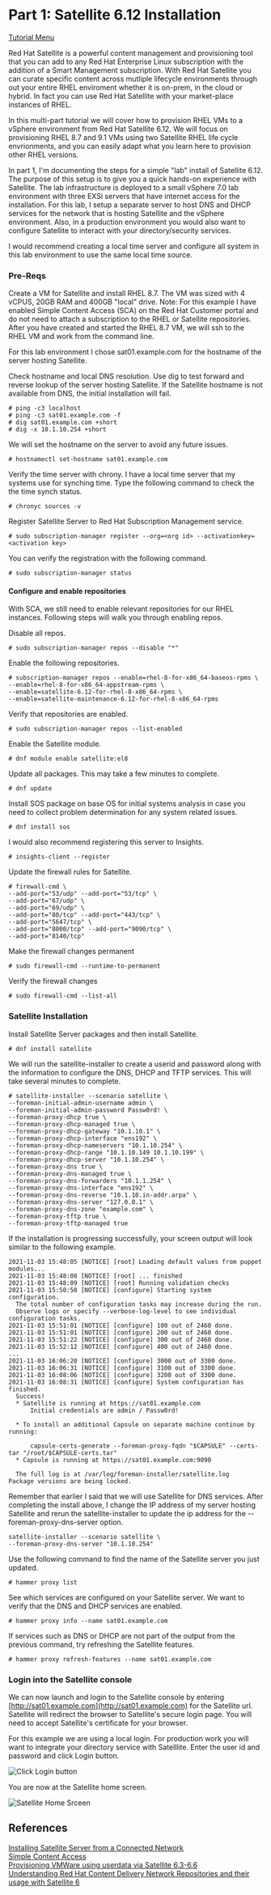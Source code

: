 # Part 1: Satellite 6.12 Installation   

[Tutorial Menu](https://github.com/pslucas0212/RedHat-Satellite-6.12-VM-Provisioning-to-vSphere-Tutorial/blob/main/README.md)

Red Hat Satellite is a powerful content management and provisioning tool that you can add to any Red Hat Enterprise Linux subscription with the addition of a Smart Management subscription.  With Red Hat Satellite you can curate specific content across mutliple lifecycle environments through out your entire RHEL enviroment whether it is on-prem, in the cloud or hybrid.  In fact you can use Red Hat Satellite with your market-place instances of RHEL.  

In this multi-part tutorial we will cover how to provision RHEL VMs to a vSphere environment from Red Hat Satellite 6.12.  We will focus on provisioning RHEL 8.7 and 9.1 VMs using two Satellite RHEL life cycle envrionments, and you can easily adapt what you learn here to provision other RHEL versions.

In part 1, I'm documenting the steps for a simple "lab" install of Satellite 6.12.  The purpose of this setup is to give you a quick hands-on experience with Satellite.  The lab infrastructure is deployed to a small vSphere 7.0 lab environment with three EXSi servers that have internet access for the installation.  For this lab, I setup a separate server to host DNS and DHCP services for the network that is hosting Satellite and the vSphere environment.  Also, in a production environment you would also want to configure Satellite to interact with your directory/security services.  

I would recommend creating a local time server and configure all system in this lab environment to use the same local time source.


### Pre-Reqs


Create a VM for Satellite and install RHEL 8.7.  The VM was sized with 4 vCPUS, 20GB RAM and 400GB "local" drive.  Note: For this example I have enabled Simple Content Access (SCA) on the Red Hat Customer portal and do not need to attach a subscription to the RHEL or Satellite repositories.  After you have created and started the RHEL 8.7 VM, we will ssh to the RHEL VM and work from the command line.

For this lab environment I chose sat01.example.com for the hostname of the server hosting Satellite. 

Check hostname and local DNS resolution.  Use dig to test forward and reverse lookup of the server hosting Satellite.  If the Satellite hostname is not available from DNS, the initial installation will fail.    
```
# ping -c3 localhost
# ping -c3 sat01.example.com -f
# dig sat01.example.com +short
# dig -x 10.1.10.254 +short
```   
We will set the hostname on the server to avoid any future issues.
```
# hostnamectl set-hostname sat01.example.com
```

Verify the time server with chrony.  I have a local time server that my systems use for synching time.  Type the following command to check the the time synch status.  
```
# chronyc sources -v
```
Register Satellite Server to Red Hat Subscription Management service.
```
# sudo subscription-manager register --org=<org id> --activationkey=<activation key>
```
You can verify the registration with the following command.
```
# sudo subscription-manager status
```    
#### Configure and enable repositories  

With SCA, we still need to enable relevant repositories for our RHEL instances.  Following steps will walk you through enabling repos.

Disable all repos.
```    
# sudo subscription-manager repos --disable "*"
```       
Enable the following repositories.
```    
# subscription-manager repos --enable=rhel-8-for-x86_64-baseos-rpms \
--enable=rhel-8-for-x86_64-appstream-rpms \
--enable=satellite-6.12-for-rhel-8-x86_64-rpms \
--enable=satellite-maintenance-6.12-for-rhel-8-x86_64-rpms
```
Verify that repositories are enabled.
```
# sudo subscription-manager repos --list-enabled
```
Enable the Satellite module.
```
# dnf module enable satellite:el8
```

Update all packages.  This may take a few minutes to complete.
```
# dnf update
```
Install SOS package on base OS for initial systems analysis in case you need to collect problem determination for any system related issues.  
```
# dnf install sos
```
 I would also recommend registering this server to Insights.  
```
# insights-client --register
```

Update the firewall rules for Satellite.
```
# firewall-cmd \
--add-port="53/udp" --add-port="53/tcp" \
--add-port="67/udp" \
--add-port="69/udp" \
--add-port="80/tcp" --add-port="443/tcp" \
--add-port="5647/tcp" \
--add-port="8000/tcp" --add-port="9090/tcp" \
--add-port="8140/tcp"
```

Make the firewall changes permanent
```
# sudo firewall-cmd --runtime-to-permanent
```

Verify the firewall changes
```
# sudo firewall-cmd --list-all
```

### Satellite Installation
Install Satellite Server packages and then install Satellite.  
```     
# dnf install satellite
```

We will run the satellite-installer to create a userid and password along with the information to configure the DNS, DHCP and TFTP services.  This will take several minutes to complete.  
```
# satellite-installer --scenario satellite \
--foreman-initial-admin-username admin \
--foreman-initial-admin-password Passw0rd! \
--foreman-proxy-dhcp true \
--foreman-proxy-dhcp-managed true \
--foreman-proxy-dhcp-gateway "10.1.10.1" \
--foreman-proxy-dhcp-interface "ens192" \
--foreman-proxy-dhcp-nameservers "10.1.10.254" \
--foreman-proxy-dhcp-range "10.1.10.149 10.1.10.199" \
--foreman-proxy-dhcp-server "10.1.10.254" \
--foreman-proxy-dns true \
--foreman-proxy-dns-managed true \
--foreman-proxy-dns-forwarders "10.1.1.254" \
--foreman-proxy-dns-interface "ens192" \
--foreman-proxy-dns-reverse "10.1.10.in-addr.arpa" \
--foreman-proxy-dns-server "127.0.0.1" \
--foreman-proxy-dns-zone "example.com" \
--foreman-proxy-tftp true \
--foreman-proxy-tftp-managed true
```
If the installation is progressing successfully, your screen output will look similar to the following example.
```
2021-11-03 15:48:05 [NOTICE] [root] Loading default values from puppet modules...
2021-11-03 15:48:08 [NOTICE] [root] ... finished
2021-11-03 15:48:09 [NOTICE] [root] Running validation checks
2021-11-03 15:50:50 [NOTICE] [configure] Starting system configuration.
  The total number of configuration tasks may increase during the run.
  Observe logs or specify --verbose-log-level to see individual configuration tasks.
2021-11-03 15:51:01 [NOTICE] [configure] 100 out of 2460 done.
2021-11-03 15:51:01 [NOTICE] [configure] 200 out of 2460 done.
2021-11-03 15:51:22 [NOTICE] [configure] 300 out of 2460 done.
2021-11-03 15:52:12 [NOTICE] [configure] 400 out of 2460 done.
...
2021-11-03 16:06:20 [NOTICE] [configure] 3000 out of 3300 done.
2021-11-03 16:06:31 [NOTICE] [configure] 3100 out of 3300 done.
2021-11-03 16:08:06 [NOTICE] [configure] 3200 out of 3300 done.
2021-11-03 16:08:31 [NOTICE] [configure] System configuration has finished.
  Success!
  * Satellite is running at https://sat01.example.com
      Initial credentials are admin / Passw0rd!

  * To install an additional Capsule on separate machine continue by running:

      capsule-certs-generate --foreman-proxy-fqdn "$CAPSULE" --certs-tar "/root/$CAPSULE-certs.tar"
  * Capsule is running at https://sat01.example.com:9090

  The full log is at /var/log/foreman-installer/satellite.log
Package versions are being locked.
```
Remember that earlier I said that we will use Satellite for DNS services.  After completing the install above, I change the IP address of my server hosting Satellite and rerun the satellite-installer to update the ip address for the --foreman-proxy-dns-server option.
```
satellite-installer --scenario satellite \
--foreman-proxy-dns-server "10.1.10.254"
```

Use the following command to find the name of the Satellite server you just updated.
```
# hammer proxy list
```

See which services are configured on your Satellite server.  We want to verify that the DNS and DHCP services are enabled.
```
# hammer proxy info --name sat01.example.com
```

If services such as DNS or DHCP are not part of the output from the previous command, try refreshing the Satellite features.
```
# hammer proxy refresh-features --name sat01.example.com
```
 

### Login into the Satellite console  

We can now launch and login to the Satellite console by entering [http://sat01.example.com](http://sat01.example.com) for the Satellite url.  Satellite will redirect the browser to Satellite's secure login page.  You will need to accept Satellite's certificate for your browser.  

For this example we are using a local login.  For production work you will want to integrate your directory service with Satelllite. Enter the user id and password and click Login button.  

![Click Login button](/images/sat01.png)  

You are now at the Satellite home screen.  

![Satellite Home Srceen](/images/sat02.png)  



## References  
[Installing Satellite Server from a Connected Network](https://access.redhat.com/documentation/en-us/red_hat_satellite/6.9/html/installing_satellite_server_from_a_connected_network/index)   
[Simple Content Access](https://access.redhat.com/articles/simple-content-access)  
[Provisioning VMWare using userdata via Satellite 6.3-6.6](https://access.redhat.com/blogs/1169563/posts/3640721)  
[Understanding Red Hat Content Delivery Network Repositories and their usage with Satellite 6](https://access.redhat.com/articles/1586183)

